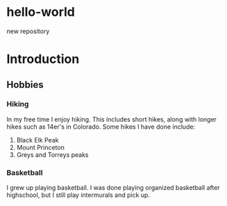 # hello-world
new repository
# **Introduction**
## Hobbies
### Hiking
In my free time I enjoy hiking. This includes short hikes, along with longer hikes such as 14er's in Colorado. Some hikes I have done include:
1. Black Elk Peak
2. Mount Princeton
3. Greys and Torreys peaks

### Basketball
I grew up playing basketball. I was done playing organized basketball after highschool, but I still play intermurals and pick up.

